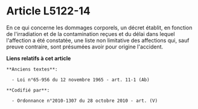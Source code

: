 # Article L5122-14

En ce qui concerne les dommages corporels, un décret établit, en fonction de l'irradiation et de la contamination reçues et
du délai dans lequel l'affection a été constatée, une liste non limitative des affections qui, sauf preuve contraire, sont
présumées avoir pour origine l'accident.

**Liens relatifs à cet article**

	**Anciens textes**:

	  - Loi n°65-956 du 12 novembre 1965 - art. 11-1 (Ab)

	**Codifié par**:

	  - Ordonnance n°2010-1307 du 28 octobre 2010 - art. (V)
